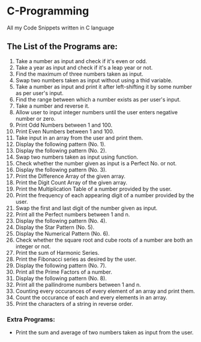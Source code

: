 # C-Programming
All my Code Snippets written in C language

## The List of the Programs are:
1. Take a number as input and check if it's even or odd.
2. Take a year as input and check if it's a leap year or not.
3. Find the maximum of three numbers taken as input.
4. Swap two numbers taken as input without using a thid variable.
5. Take a number as input and print it after left-shifting it by some number as per user's input.
6. Find the range between which a number exists as per user's input.
7. Take a number and reverse it.
8. Allow user to input integer numbers until the user enters negative number or zero.
9. Print Odd Numbers between 1 and 100.
10. Print Even Numbers between 1 and 100.
11. Take input in an array from the user and print them.
12. Display the following pattern (No. 1).
13. Display the following pattern (No. 2).
14. Swap two numbers taken as input using function.
15. Check whether the number given as input is a Perfect No. or not.
16. Display the following pattern (No. 3).
17. Print the Difference Array of the given array.
18. Print the Digit Count Array of the given array.
19. Print the Multiplication Table of a number provided by the user.
20. Print the frequency of each appearing digit of a number provided by the user.
21. Swap the first and last digit of the number given as input.
22. Print all the Perfect numbers between 1 and n.
23. Display the following pattern (No. 4).
24. Display the Star Pattern (No. 5).
25. Display the Numerical Pattern (No. 6).
26. Check whether the square root and cube roots of a number are both an integer or not.
27. Print the sum of Harmonic Series.
28. Print the Fibonacci series as desired by the user.
29. Display the following pattern (No. 7).
30. Print all the Prime Factors of a number.
31. Display the following pattern (No. 8).
32. Print all the pallindrome numbers between 1 and n.
33. Counting every occurances of every element of an array and print them.
34. Count the occurance of each and every elements in an array.
35. Print the characters of  a string in reverse order.

### Extra Programs:
- Print the sum and average of two numbers taken as input from the user.

